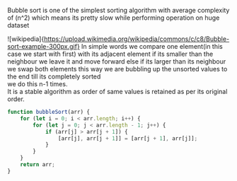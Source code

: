 Bubble sort is one of the simplest sorting algorithm with average complexity of (n^2) which means its pretty slow while performing operation on huge dataset

![wikipedia]{https://upload.wikimedia.org/wikipedia/commons/c/c8/Bubble-sort-example-300px.gif}
In simple words we compare one element(in this case we start with first) with its adjacent element if its smaller than the neighbour we leave it and move forward else if its larger than its neighbour we swap both elements this way we are bubbling up the unsorted values to the end till its completely sorted  
we do this n-1 times.  
It is a stable algorithm as order of same values is retained as per its original order.

```javascript
function bubbleSort(arr) {
	for (let i = 0; i < arr.length; i++) {
		for (let j = 0; j < arr.length - 1; j++) {
			if (arr[j] > arr[j + 1]) {
				[arr[j], arr[j + 1]] = [arr[j + 1], arr[j]];
			}
		}
	}
	return arr;
}
```
